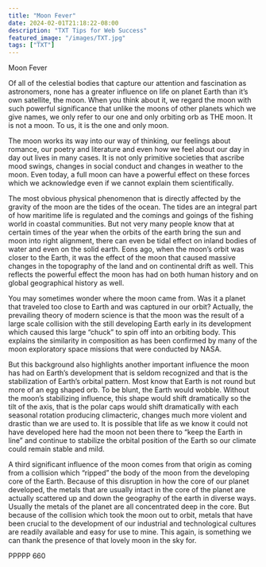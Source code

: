 ```yaml
---
title: "Moon Fever"
date: 2024-02-01T21:18:22-08:00
description: "TXT Tips for Web Success"
featured_image: "/images/TXT.jpg"
tags: ["TXT"]
---
```


Moon Fever

Of all of the celestial bodies that capture our attention and fascination as astronomers, none has a greater influence on life on planet Earth than it’s own satellite, the moon.  When you think about it, we regard the moon with such powerful significance that unlike the moons of other planets which we give names, we only refer to our one and only orbiting orb as THE moon.  It is not a moon.  To us, it is the one and only moon.

The moon works its way into our way of thinking, our feelings about romance, our poetry and literature and even how we feel about our day in day out lives in many cases.  It is not only primitive societies that ascribe mood swings, changes in social conduct and changes in weather to the moon.  Even today, a full moon can have a powerful effect on these forces which we acknowledge even if we cannot explain them scientifically.

The most obvious physical phenomenon that is directly affected by the gravity of the moon are the tides of the ocean.  The tides are an integral part of how maritime life is regulated and the comings and goings of the fishing world in coastal communities.  But not very many people know that at certain times of the year when the orbits of the earth bring the sun and moon into right alignment, there can even be tidal effect on inland bodies of water and even on the solid earth.  Eons ago, when the moon’s orbit was closer to the Earth, it was the effect of the moon that caused massive changes in the topography of the land and on continental drift as well.  This reflects the powerful effect the moon has had on both human history and on global geographical history as well.

You may sometimes wonder where the moon came from.  Was it a planet that traveled too close to Earth and was captured in our orbit?  Actually, the prevailing theory of modern science is that the moon was the result of a large scale collision with the still developing Earth early in its development which caused this large “chuck” to spin off into an orbiting body.  This explains the similarity in composition as has been confirmed by many of the moon exploratory space missions that were conducted by NASA.

But this background also highlights another important influence the moon has had on Earth’s development that is seldom recognized and that is the stabilization of Earth’s orbital pattern.  Most know that Earth is not round but more of an egg shaped orb.  To be blunt, the Earth would wobble.  Without the moon’s stabilizing influence, this shape would shift dramatically so the tilt of the axis, that is the polar caps would shift dramatically with each seasonal rotation producing climacteric, changes much more violent and drastic than we are used to.  It is possible that life as we know it could not have developed here had the moon not been there to “keep the Earth in line” and continue to stabilize the orbital position of the Earth so our climate could remain stable and mild.

A third significant influence of the moon comes from that origin as coming from a collision which “ripped” the body of the moon from the developing core of the Earth.  Because of this disruption in how the core of our planet developed, the metals that are usually intact in the core of the planet are actually scattered up and down the geography of the earth in diverse ways.  Usually the metals of the planet are all concentrated deep in the core.  But because of the collision which took the moon out to orbit, metals that have been crucial to the development of our industrial and technological cultures are readily available and easy for use to mine.  This again, is something we can thank the presence of that lovely moon in the sky for.

PPPPP 660

